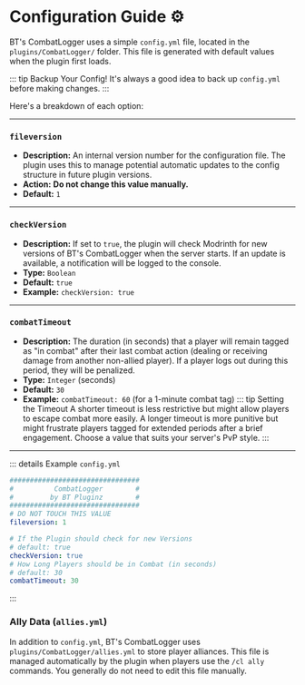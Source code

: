 # Configuration Guide ⚙️

BT's CombatLogger uses a simple `config.yml` file, located in the `plugins/CombatLogger/` folder. This file is generated with default values when the plugin first loads.

::: tip Backup Your Config!
It's always a good idea to back up `config.yml` before making changes.
:::

Here's a breakdown of each option:

---

### `fileversion`
*   **Description:** An internal version number for the configuration file. The plugin uses this to manage potential automatic updates to the config structure in future plugin versions.
*   **Action:** **Do not change this value manually.**
*   **Default:** `1`

---

### `checkVersion`
*   **Description:** If set to `true`, the plugin will check Modrinth for new versions of BT's CombatLogger when the server starts. If an update is available, a notification will be logged to the console.
*   **Type:** `Boolean`
*   **Default:** `true`
*   **Example:** `checkVersion: true`

---

### `combatTimeout`
*   **Description:** The duration (in seconds) that a player will remain tagged as "in combat" after their last combat action (dealing or receiving damage from another non-allied player). If a player logs out during this period, they will be penalized.
*   **Type:** `Integer` (seconds)
*   **Default:** `30`
*   **Example:** `combatTimeout: 60` (for a 1-minute combat tag)
    ::: tip Setting the Timeout
    A shorter timeout is less restrictive but might allow players to escape combat more easily. A longer timeout is more punitive but might frustrate players tagged for extended periods after a brief engagement. Choose a value that suits your server's PvP style.
    :::

---

::: details Example `config.yml`
```yaml
################################
#          CombatLogger        #
#         by BT Pluginz        #
################################
# DO NOT TOUCH THIS VALUE
fileversion: 1

# If the Plugin should check for new Versions
# default: true
checkVersion: true
# How Long Players should be in Combat (in seconds)
# default: 30
combatTimeout: 30
```
:::

### Ally Data (`allies.yml`)

In addition to `config.yml`, BT's CombatLogger uses `plugins/CombatLogger/allies.yml` to store player alliances. This file is managed automatically by the plugin when players use the `/cl ally` commands. You generally do not need to edit this file manually.
